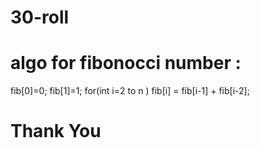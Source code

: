 # 30-roll
# algo for fibonocci number :
fib[0]=0;
fib[1]=1;
for(int i=2 to n )
fib[i] = fib[i-1] + fib[i-2];



# Thank You
